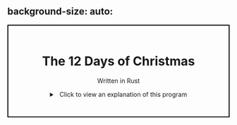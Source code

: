 <html>
<head>
<style>
#example1 {
  border: 2px solid black;
  padding: 25px;
  background: url(images/SnowFalling.gif);
  background-repeat: no-repeat;
  background-size: cover;
  text-align: center;
}

</style>
</head>
<body>

<h2>background-size: auto:</h2>
<div id="example1">
  <h1>The 12 Days of Christmas</h1>
  <p>Written in Rust</p>
  <details>
  <summary>&ensp;Click to view an explanation of this program </summary><p></p>
  
  Programatically, "The 12 Days of Christmas" has been constructed in different programming languages including Rust.  The following is my rendition written in Rust.
  <br>
  &ensp;Each day of this lyric begins with the line _"On the {} day of Christmas my true love sent to me"._&ensp;&ensp;To handle this one constant piece of the song, within the for loop of the main function, each of the inclusive 12 days is passed to the gen_verse function.&ensp;The first line within gen_verse takes the day argument and uses it with the ordinal function to assign the output to the variable, ordinal_suffix, as an ordinal number (1st, 2nd, 3rd, 4th, ...).&ensp;&ensp;Next, we work with the constant piece we referred to earlier and converts this phrase along with the ordinal variable into a string using the format! macro, which again, is assigned to a variable.
  <br> <br>
  <b><li>The constant array listed in descending order.</li></b><br> 
  <b><li>The skip method.</b></li>
</ol>
<p></p></details>
<br>
</div>



</body>
</html>